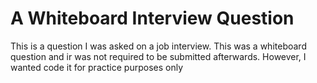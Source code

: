 # A Whiteboard Interview Question
This is a question I was asked on a job interview. This was a whiteboard question and 
ir was not required to be submitted afterwards. However, I wanted code it for practice purposes only